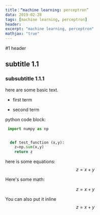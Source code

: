 ```yaml
---
title：“machine learning: perceptron”
data: 2019-02-28
tags: [machine learning, perceptron]
header:
excerpt: "machine learning, perceptron"
mathjax: "true"
---
```


#1 header



## subtitle 1.1

### subsubtitle 1.1.1


here are some basic text.
* first term
+ second term


python code block:
```python
 import numpy as np


  def test_function (x,y):
    z=np.sum(x,y)
    return z
```
here is some equations:
$$z=x+y$$


Here's some math:

$$z=x+y$$

You can also put it inline $$z=x+y$$
